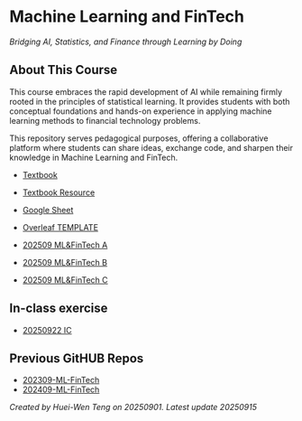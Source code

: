 # Machine Learning and FinTech  

*Bridging AI, Statistics, and Finance through Learning by Doing*  

## About This Course  

This course embraces the rapid development of AI while remaining firmly rooted in the principles of statistical learning. It provides students with both conceptual foundations and hands-on experience in applying machine learning methods to financial technology problems.  

This repository serves pedagogical purposes, offering a collaborative platform where students can share ideas, exchange code, and sharpen their knowledge in Machine Learning and FinTech.  


- [Textbook](https://www.statlearning.com)
- [Textbook Resource](https://www.statlearning.com/resources-python)

- [Google Sheet](https://docs.google.com/spreadsheets/d/16vZL97FUH8cIE6eOh08TlufchqXW_5yMxyUyCmUBQvk/edit?usp=sharing)
- [Overleaf TEMPLATE](https://www.overleaf.com/read/gxnsffrpqgmj#145baa) 
- [202509 ML&FinTech A](https://www.overleaf.com/read/hfgyqvsyhxyj#985557)
- [202509 ML&FinTech B](https://www.overleaf.com/read/dwgbszjxdmrv#5f5535)
- [202509 ML&FinTech C](https://www.overleaf.com/read/tdgsdfvwfrbj#9212e0)

## In-class exercise

- [20250922 IC](https://forms.gle/weYzmM7juvgvpcyD9)

## Previous GitHUB Repos

- [202309-ML-FinTech](https://github.com/HWTeng-Teaching/202309-ML-and-FinTech)
- [202409-ML-FinTech](https://github.com/HWTeng-Teaching/202409-ML-FinTech)



*Created by Huei-Wen Teng on 20250901. Latest update 20250915*
